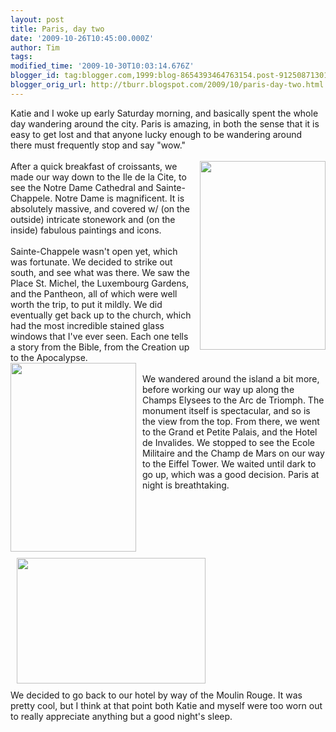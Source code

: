 ```yaml
---
layout: post
title: Paris, day two
date: '2009-10-26T10:45:00.000Z'
author: Tim
tags: 
modified_time: '2009-10-30T10:03:14.676Z'
blogger_id: tag:blogger.com,1999:blog-8654393464763154.post-9125087130108561335
blogger_orig_url: http://tburr.blogspot.com/2009/10/paris-day-two.html
---
```


Katie and I woke up early Saturday morning, and basically spent the whole day wandering around the city. Paris is amazing, in both the sense that it is easy to get lost and that anyone lucky enough to be wandering around there must frequently stop and say "wow." <br /><br /><a onblur="try {parent.deselectBloggerImageGracefully();} catch(e) {}" href="http://photos-h.ak.fbcdn.net/hphotos-ak-snc1/hs272.snc1/9920_171122911086_524306086_3410490_1457715_n.jpg"><img style="float:right; margin:0 0 10px 10px;cursor:pointer; cursor:hand;width: 201px; height: 302px;" src="http://photos-h.ak.fbcdn.net/hphotos-ak-snc1/hs272.snc1/9920_171122911086_524306086_3410490_1457715_n.jpg" border="0" alt="" /></a>After a quick breakfast of croissants, we made our way down to the Ile de la Cite, to see the Notre Dame Cathedral and Sainte-Chappele. Notre Dame is magnificent. It is absolutely massive, and covered w/ (on the outside) intricate stonework and (on the inside) fabulous paintings and icons. <br /><br />Sainte-Chappele wasn't open yet, which was fortunate. We decided to strike out south, and see what was there. We saw the Place St. Michel, the Luxembourg Gardens, and the Pantheon, all of which were well worth the trip, to put it mildly. We did eventually get back up to the church, which had the most incredible stained glass windows that I've ever seen. Each one tells a story from the Bible, from the Creation up to the Apocalypse.<a onblur="try {parent.deselectBloggerImageGracefully();} catch(e) {}" href="http://photos-h.ak.fbcdn.net/hphotos-ak-snc1/hs272.snc1/9920_171149456086_524306086_3410714_4010788_n.jpg"><img style="float:left; margin:0 10px 10px 0;cursor:pointer; cursor:hand;width: 201px; height: 302px;" src="http://photos-h.ak.fbcdn.net/hphotos-ak-snc1/hs272.snc1/9920_171149456086_524306086_3410714_4010788_n.jpg" border="0" alt="" /></a> <br /><br />We wandered around the island a bit more, before working our way up along the Champs Elysees to the Arc de Triomph. The monument itself is spectacular, and so is the view from the top. From there, we went to the Grand et Petite Palais, and the Hotel de Invalides. We stopped to see the Ecole Militaire and the Champ de Mars on our way to the Eiffel Tower. We waited until dark to go up, which was a good decision. Paris at night is breathtaking.<a onblur="try {parent.deselectBloggerImageGracefully();} catch(e) {}" href="http://photos-c.ak.fbcdn.net/hphotos-ak-snc1/hs091.snc3/15856_171901396086_524306086_3417735_2715351_n.jpg"><img style="float:center; margin:0 0 10px 10px;cursor:pointer; cursor:hand;width: 302px; height: 201px;" src="http://photos-c.ak.fbcdn.net/hphotos-ak-snc1/hs091.snc3/15856_171901396086_524306086_3417735_2715351_n.jpg" border="0" alt="" /></a><br />We decided to go back to our hotel by way of the Moulin Rouge. It was pretty cool, but I think at that point both Katie and myself were too worn out to really appreciate anything but a good night's sleep.
